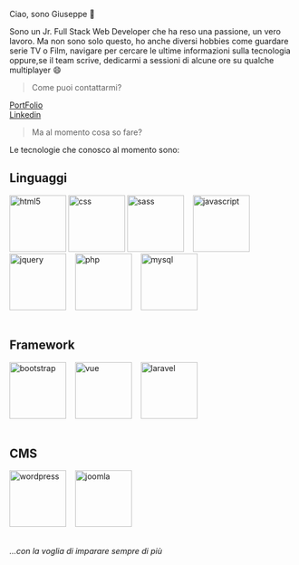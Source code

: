 Ciao, sono Giuseppe 👋

Sono un Jr. Full Stack Web Developer che ha reso una passione, un vero lavoro. Ma non sono solo questo, ho anche diversi hobbies come guardare serie TV o Film, navigare per cercare le ultime informazioni sulla tecnologia oppure,se il team scrive, dedicarmi a sessioni di alcune ore su qualche multiplayer :smile:<br>

>Come puoi contattarmi?

[PortFolio](https://www.giusepperusso-gr.it/)<br>
[Linkedin](https://www.linkedin.com/in/giuseppe-russo-dev)

>Ma al momento cosa so fare? <br>

Le tecnologie che conosco al momento sono:<br>

**Linguaggi**
--------------
<img src="https://cdn.iconscout.com/icon/free/png-256/html5-10-569380.png" alt="html5" width="100"/> <img src="https://cdn.iconscout.com/icon/free/png-256/css-118-569410.png" alt="css" width="100"/> <img src="https://cdn.iconscout.com/icon/free/png-256/sass-2749336-2284726.png" alt="sass" width="100"/>&nbsp;&nbsp;&nbsp;&nbsp;<img src="https://cdn.iconscout.com/icon/free/png-256/javascript-2752148-2284965.png" alt="javascript" width="100"/>&nbsp;&nbsp;&nbsp;&nbsp;<img src="https://cdn.iconscout.com/icon/free/png-256/jquery-10-1175155.png" alt="jquery" width="100"/>&nbsp;&nbsp;&nbsp;&nbsp;<img src="https://cdn.iconscout.com/icon/free/png-256/php-99-1175127.png" alt="php" width="100"/>&nbsp;&nbsp;&nbsp;&nbsp;<img src="https://cdn.iconscout.com/icon/free/png-256/mysql-19-1174939.png" alt="mysql" width="100"/><br><br>

**Framework**
--------------
<img src="https://cdn.iconscout.com/icon/free/png-256/bootstrap-226077.png" alt="bootstrap" width="100"/>&nbsp;&nbsp;&nbsp;&nbsp;<img src="https://cdn.iconscout.com/icon/free/png-256/vuejs-1175052.png" alt="vue" width="100"/>&nbsp;&nbsp;&nbsp;&nbsp;<img src="https://cdn.iconscout.com/icon/free/png-256/laravel-2-1175146.png" alt="laravel" width="100"/>
<br><br>

**CMS**
--------
<img src="https://cdn.iconscout.com/icon/free/png-256/wordpress-35-569289.png" alt="wordpress" width="100"/>&nbsp;&nbsp;&nbsp;&nbsp;<img src="https://cdn.iconscout.com/icon/free/png-256/joomla-226006.png" alt="joomla" width="100"/><br><br>

*...con la voglia di imparare sempre di più*

